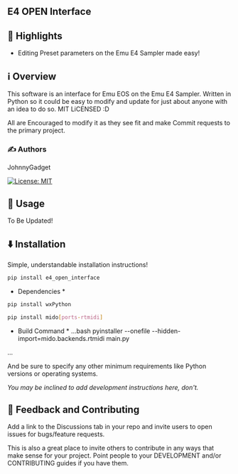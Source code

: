 ## E4 OPEN Interface


## 🌟 Highlights

- Editing Preset parameters on the Emu E4 Sampler made easy!


## ℹ️ Overview

This software is an interface for Emu EOS on the Emu E4 Sampler. Written in Python so it could be easy to modify and update for just about anyone with an idea to do so. MIT LiCENSED :D


All are Encouraged to modify it as they see fit and make Commit requests to the primary project.


### ✍️ Authors

JohnnyGadget

[![License: MIT](https://cdn.prod.website-files.com/5e0f1144930a8bc8aace526c/65dd9eb5aaca434fac4f1c34_License-MIT-blue.svg)](/LICENSE)


## 🚀 Usage

To Be Updated!


## ⬇️ Installation

Simple, understandable installation instructions!

```bash
pip install e4_open_interface
```

* Dependencies *
```bash
pip install wxPython
```

```bash
pip install mido[ports-rtmidi]
```

* Build Command *
...bash
pyinstaller --onefile --hidden-import=mido.backends.rtmidi main.py

...


And be sure to specify any other minimum requirements like Python versions or operating systems.

*You may be inclined to add development instructions here, don't.*


## 💭 Feedback and Contributing

Add a link to the Discussions tab in your repo and invite users to open issues for bugs/feature requests.

This is also a great place to invite others to contribute in any ways that make sense for your project. Point people to your DEVELOPMENT and/or CONTRIBUTING guides if you have them.

